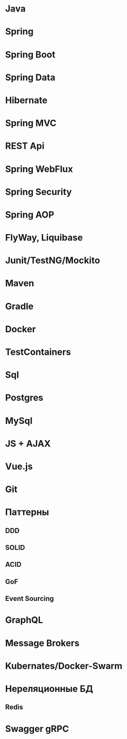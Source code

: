 # Java

# Spring

# Spring Boot

# Spring Data

# Hibernate

# Spring MVC

# REST Api

# Spring WebFlux

# Spring Security

# Spring AOP

# FlyWay, Liquibase

# Junit/TestNG/Mockito

# Maven

# Gradle

# Docker

# TestContainers

# Sql

# Postgres

# MySql

# JS + AJAX

# Vue.js

# Git

# Паттерны
## DDD
## SOLID
## ACID
## GoF
## Event Sourcing

# GraphQL

# Message Brokers

# Kubernates/Docker-Swarm

# Нереляционные БД
## Redis

# Swagger gRPC
